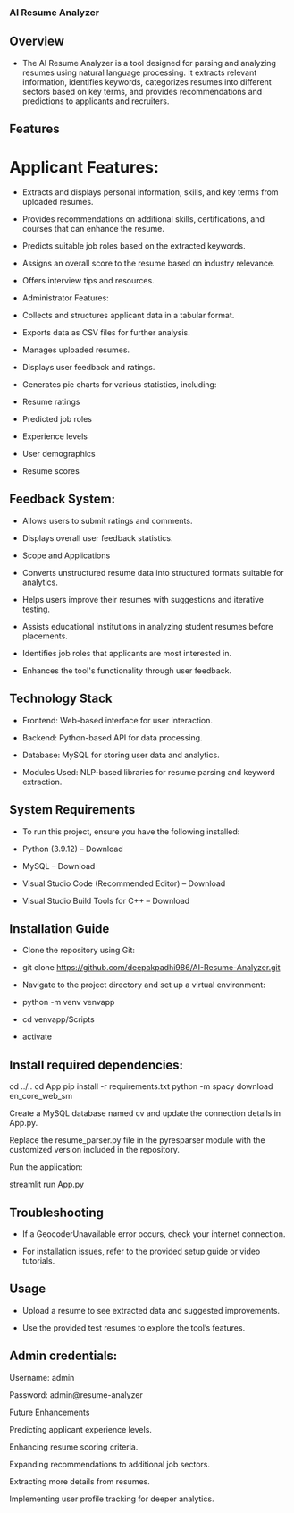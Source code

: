 ### AI Resume Analyzer

## Overview

- The AI Resume Analyzer is a tool designed for parsing and analyzing resumes using natural language processing. It extracts relevant information, identifies keywords, categorizes resumes into different sectors based on key terms, and provides recommendations and predictions to applicants and recruiters.

## Features

# Applicant Features:

- Extracts and displays personal information, skills, and key terms from uploaded resumes.

- Provides recommendations on additional skills, certifications, and courses that can enhance the resume.

- Predicts suitable job roles based on the extracted keywords.

- Assigns an overall score to the resume based on industry relevance.

- Offers interview tips and resources.

- Administrator Features:

- Collects and structures applicant data in a tabular format.

- Exports data as CSV files for further analysis.

- Manages uploaded resumes.

- Displays user feedback and ratings.

- Generates pie charts for various statistics, including:

- Resume ratings

- Predicted job roles

- Experience levels

- User demographics

- Resume scores

## Feedback System:

- Allows users to submit ratings and comments.

- Displays overall user feedback statistics.

- Scope and Applications

- Converts unstructured resume data into structured formats suitable for analytics.

- Helps users improve their resumes with suggestions and iterative testing.

- Assists educational institutions in analyzing student resumes before placements.

- Identifies job roles that applicants are most interested in.

- Enhances the tool's functionality through user feedback.

## Technology Stack

- Frontend: Web-based interface for user interaction.

- Backend: Python-based API for data processing.

- Database: MySQL for storing user data and analytics.

- Modules Used: NLP-based libraries for resume parsing and keyword extraction.

## System Requirements

- To run this project, ensure you have the following installed:

- Python (3.9.12) – Download

- MySQL – Download

- Visual Studio Code (Recommended Editor) – Download

- Visual Studio Build Tools for C++ – Download

## Installation Guide

- Clone the repository using Git:

- git clone https://github.com/deepakpadhi986/AI-Resume-Analyzer.git

- Navigate to the project directory and set up a virtual environment:

- python -m venv venvapp
- cd venvapp/Scripts
- activate

## Install required dependencies:

cd ../..
cd App
pip install -r requirements.txt
python -m spacy download en_core_web_sm

Create a MySQL database named cv and update the connection details in App.py.

Replace the resume_parser.py file in the pyresparser module with the customized version included in the repository.

Run the application:

streamlit run App.py

## Troubleshooting

- If a GeocoderUnavailable error occurs, check your internet connection.

- For installation issues, refer to the provided setup guide or video tutorials.

## Usage

- Upload a resume to see extracted data and suggested improvements.

- Use the provided test resumes to explore the tool’s features.

## Admin credentials:

Username: admin

Password: admin@resume-analyzer

Future Enhancements

Predicting applicant experience levels.

Enhancing resume scoring criteria.

Expanding recommendations to additional job sectors.

Extracting more details from resumes.

Implementing user profile tracking for deeper analytics.